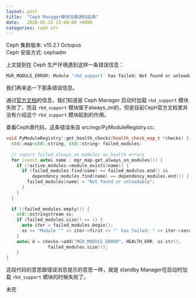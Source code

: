 ```yaml
---
layout: post
title:  "Ceph Manager模块加载源码追溯"
date:   2020-05-15 13:00:00 +0800
categories: ceph src
---
```

Ceph 集群版本: v15.2.1 Octopus  
Ceph 安装方式: cephadm  

上文提到在 Ceph 生产环境遇到这样一条错误信息：

```sh
MGR_MODULE_ERROR: Module 'rbd_support' has failed: Not found or unloadable
```

我们再来追一下那条错误信息。

通过[官方文档][ceph-mgr modules]的信息，我们知道是 Ceph Manager 启动时加载 `rbd_support` 模块失败了，而且 `rbd_support` 模块属于always_on的，但是目前Ceph官方文档里并没有介绍这个 `rbd_support` 模块起到的作用。

查看Ceph源代码，这条错误来自 src/mgr/PyModuleRegistry.cc:

```c++
void PyModuleRegistry::get_health_checks(health_check_map_t *checks) {
  std::map<std::string, std::string> failed_modules;
  
  // report failed always_on modules as health errors
  for (const auto& name : mgr_map.get_always_on_modules()) {
    if (!active_modules->module_exists(name)) {
      if (failed_modules.find(name) == failed_modules.end() &&
          dependency_modules.find(name) == dependency_modules.end()) {
        failed_modules[name] = "Not found or unloadable";
      }
    }
  }
  
  if (!failed_modules.empty()) {
    std::ostringstream ss;
    if (failed_modules.size() == 1) {
      auto iter = failed_modules.begin();
      ss << "Module '" << iter->first << "' has failed: " << iter->second;
    }
    auto& d = checks->add("MGR_MODULE_ERROR", HEALTH_ERR, ss.str(),
                failed_modules.size());
    }
}
```

这段代码的意思跟错误消息提示的意思一样，就是 standby Manager在启动时加载 `rbd_support` 模块的时候失败了。

未完

[ceph-mgr modules]: https://docs.ceph.com/docs/master/mgr/administrator/